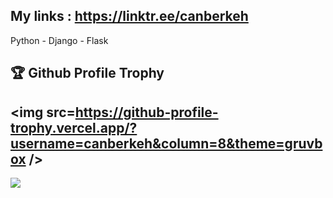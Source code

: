 ## My links :  https://linktr.ee/canberkeh
Python - Django - Flask 

<h2>🏆 Github Profile Trophy</h2>

<img src=https://github-profile-trophy.vercel.app/?username=canberkeh&column=8&theme=gruvbox />
---
<div>
  <img src="https://github-readme-stats.vercel.app/api/top-langs/?username=canberkeh&layout=compact&langs_count=8&theme=gruvbox" />
</div>
